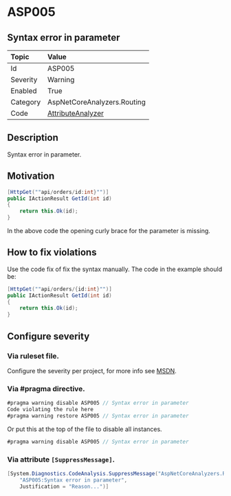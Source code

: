 # ASP005
## Syntax error in parameter

| Topic    | Value
| :--      | :--
| Id       | ASP005
| Severity | Warning
| Enabled  | True
| Category | AspNetCoreAnalyzers.Routing
| Code     | [AttributeAnalyzer](https://github.com/DotNetAnalyzers/AspNetCoreAnalyzers/blob/master/AspNetCoreAnalyzers/Analyzers/AttributeAnalyzer.cs)

## Description

Syntax error in parameter.

## Motivation

```cs
[HttpGet(""api/orders/id:int}"")]
public IActionResult GetId(int id)
{
    return this.Ok(id);
}
```

In the above code the opening curly brace for the parameter is missing.

## How to fix violations

Use the code fix of fix the syntax manually.
The code in the example should be:

```cs
[HttpGet(""api/orders/{id:int}"")]
public IActionResult GetId(int id)
{
    return this.Ok(id);
}
```

<!-- start generated config severity -->
## Configure severity

### Via ruleset file.

Configure the severity per project, for more info see [MSDN](https://msdn.microsoft.com/en-us/library/dd264949.aspx).

### Via #pragma directive.
```C#
#pragma warning disable ASP005 // Syntax error in parameter
Code violating the rule here
#pragma warning restore ASP005 // Syntax error in parameter
```

Or put this at the top of the file to disable all instances.
```C#
#pragma warning disable ASP005 // Syntax error in parameter
```

### Via attribute `[SuppressMessage]`.

```C#
[System.Diagnostics.CodeAnalysis.SuppressMessage("AspNetCoreAnalyzers.Routing", 
    "ASP005:Syntax error in parameter", 
    Justification = "Reason...")]
```
<!-- end generated config severity -->